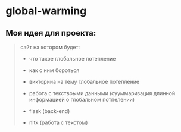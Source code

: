 # global-warming

## Моя идея для проекта:
> сайт на котором будет:
> * что такое глобальное потепление
> * как с ним бороться
> * викторина на тему глобальное потепление
> * работа с текствоыми данными (сууммаризация длинной информацией о глобальном потпелении)
>
> * flask (back-end)
> * nltk (работа с текстом)
